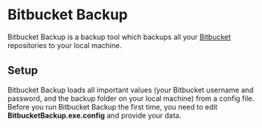 # Bitbucket Backup

Bitbucket Backup is a backup tool which backups all your [Bitbucket](https://bitbucket.org/) repositories to your local machine.

## Setup

Bitbucket Backup loads all important values (your Bitbucket username and password, and the backup folder on your local machine) from a config file.
Before you run Bitbucket Backup the first time, you need to edit **BitbucketBackup.exe.config** and provide your data.